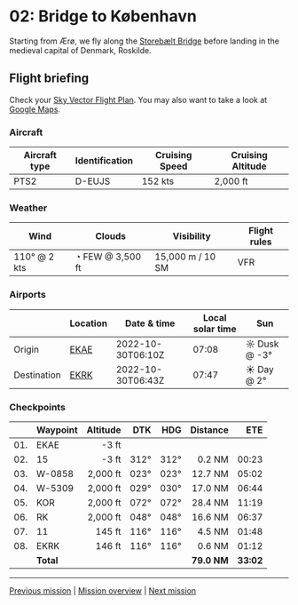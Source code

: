 02: Bridge to København
==================

Starting from Ærø, we fly along the [Storebælt Bridge](https://en.wikipedia.org/wiki/Great_Belt_Bridge) before landing in the medieval capital of Denmark, Roskilde.

Flight briefing
---------------

Check your [Sky Vector Flight Plan](https://skyvector.com/?ll=54.85408665805144,10.45631619829807&chart=301&zoom=3&fpl=N0152A088%20EKAE%205503N01036E%205518N01050E%205526N01138E%205537N01160E%20EKRK). You may also want to take a look at [Google Maps](https://www.google.com/maps/@?api=1&map_action=map&center=54.85408665805144,10.45631619829807&zoom=12&basemap=terrain).

### Aircraft

| Aircraft type | Identification | Cruising Speed | Cruising Altitude |
|---------------|----------------|----------------|-------------------|
| PTS2 | D-EUJS | 152 kts | 2,000 ft |

### Weather

| Wind | Clouds | Visibility | Flight rules |
|------|--------|------------|--------------|
| 110° @ 2 kts | ◔ FEW @ 3,500 ft | 15,000 m / 10 SM | VFR |

### Airports

|             | Location | Date & time | Local solar time | Sun |
|-------------|----------|-------------|------------------|-----|
| Origin      | [EKAE](https://skyvector.com/airport/EKAE) | 2022-10-30T06:10Z | 07:08 | ☼ Dusk @ -3° |
| Destination | [EKRK](https://skyvector.com/airport/EKRK) | 2022-10-30T06:43Z | 07:47 | ☀ Day @ 2° |

### Checkpoints

|     | Waypoint  | Altitude  | DTK  | HDG  | Distance |   ETE |
|:---:|-----------|----------:|-----:|-----:|---------:|------:|
| 01. | EKAE      |     -3 ft |      |      |          |       |
| 02. | 15        |     -3 ft | 312° | 312° |   0.2 NM | 00:23 |
| 03. | W-0858    |  2,000 ft | 023° | 023° |  12.7 NM | 05:02 |
| 04. | W-5309    |  2,000 ft | 029° | 030° |  17.0 NM | 06:44 |
| 05. | KOR       |  2,000 ft | 072° | 072° |  28.4 NM | 11:19 |
| 06. | RK        |  2,000 ft | 048° | 048° |  16.6 NM | 06:37 |
| 07. | 11        |    145 ft | 116° | 116° |   4.5 NM | 01:48 |
| 08. | EKRK      |    146 ft | 116° | 116° |   0.6 NM | 01:12 |
|     | **Total** |           |      |      | **79.0 NM** | **33:02** |

----

[Previous mission](./01_off_to_aeroe.md) | [Mission overview](./README.md) | [Next mission](./03_crossing_to_sweden.md)
